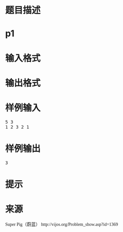 

# 题目描述



# p1



# 输入格式



# 输出格式



# 样例输入


<pre>5 3
1 2 3 2 1
</pre>

# 样例输出


<pre>3</pre>

# 提示



# 来源


<p>
<span style="font-family:Microsoft YaHei;font-size:14px;">Super Pig（蔚蓝） http://vijos.org/Problem_show.asp?id=1369</span> 
</p>

